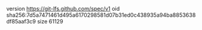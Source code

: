 version https://git-lfs.github.com/spec/v1
oid sha256:7d5a7471461d495a6170298581d07b31ed0c438935a94ba8853638df85aaf3c9
size 61129
